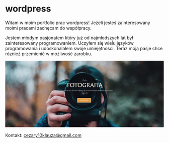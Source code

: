 # wordpress

Witam w moim portfolio prac wordpress!
Jeżeli jesteś zainteresowany moimi pracami zachęcam do współpracy.

Jestem młodym pasjonatem który już od najmłodszych lat był zainteresowany programowaniem. Uczyłem się wielu języków programowania i udoskonalałem swoje umiejętności. Teraz moją pasje chce róznież przemienić w możliwość zarobku.

![alt text](https://github.com/cezary-klauza/wordpress/blob/main/foto2.jpg)

Kontakt:
cezary10klauza@gmail.com
